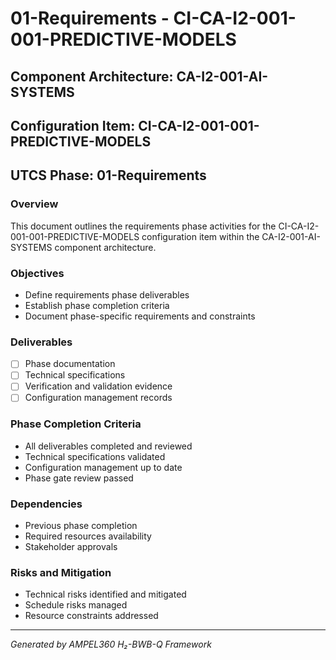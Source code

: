 # 01-Requirements - CI-CA-I2-001-001-PREDICTIVE-MODELS

## Component Architecture: CA-I2-001-AI-SYSTEMS
## Configuration Item: CI-CA-I2-001-001-PREDICTIVE-MODELS
## UTCS Phase: 01-Requirements

### Overview
This document outlines the requirements phase activities for the CI-CA-I2-001-001-PREDICTIVE-MODELS configuration item within the CA-I2-001-AI-SYSTEMS component architecture.

### Objectives
- Define requirements phase deliverables
- Establish phase completion criteria
- Document phase-specific requirements and constraints

### Deliverables
- [ ] Phase documentation
- [ ] Technical specifications
- [ ] Verification and validation evidence
- [ ] Configuration management records

### Phase Completion Criteria
- All deliverables completed and reviewed
- Technical specifications validated
- Configuration management up to date
- Phase gate review passed

### Dependencies
- Previous phase completion
- Required resources availability
- Stakeholder approvals

### Risks and Mitigation
- Technical risks identified and mitigated
- Schedule risks managed
- Resource constraints addressed

---
*Generated by AMPEL360 H₂-BWB-Q Framework*
